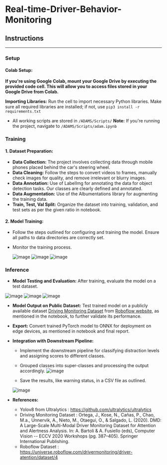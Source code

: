 # Real-time-Driver-Behavior-Monitoring

## Instructions ##
 ---------------
  ### Setup ###
  #### Colab Setup: ####
  **If you're using Google Colab, mount your Google Drive by executing the provided code cell. This will allow you to access files stored in your Google Drive from Colab.**

****Importing Libraries:**** Run the cell to import necessary Python libraries. Make sure all required libraries are installed; if not, use `pip3 install -r requirements.txt`

- All working scripts are stored in `/ADAMS/Scripts/`
****Note:**** If you're running the project, navigate to `/ADAMS/Scripts/adam.ipynb`


### Training ###
#### 1. Dataset Preparation: ####

- ****Data Collection:**** The project involves collecting data through mobile phones placed behind the car's steering wheel. 
- ****Data Cleaning:**** Follow the steps to convert videos to frames, manually check images for quality, and remove irrelevant or blurry images.
- ****Data Annotation:**** Use of LabelImg for annotating the data for object detection tasks. Our classes are clearly defined and annotated.
- ****Data Augmentation:**** Use of the Albumentations library for augmenting the training data.
- ****Train, Test, Val Split:**** Organize the dataset into training, validation, and test sets as per the given ratio in notebook.

#### 2. Model Training: ####

- Follow the steps outlined for configuring and training the model. Ensure all paths to data directories are correctly set.
- Monitor the training process.

  ![image](https://github.com/UNB-TME-6017-W24/final-project-submission-I-aashishM/assets/35104828/d44356cd-8bec-4180-8761-96c0a7d696a3)
![image](https://github.com/UNB-TME-6017-W24/final-project-submission-I-aashishM/assets/35104828/9aeb3b6e-df7f-4fa9-8d72-996b0bc8ddd6)
![image](https://github.com/UNB-TME-6017-W24/final-project-submission-I-aashishM/assets/35104828/fa218383-b4f0-4125-8957-2324fc0f8eeb)


### Inference ###
- ****Model Testing and Evaluation:**** After training, evaluate the model on a test dataset.

![image](https://github.com/UNB-TME-6017-W24/final-project-submission-I-aashishM/assets/35104828/69158910-1cb9-4342-9a12-5f4a1335d819)
![image](https://github.com/UNB-TME-6017-W24/final-project-submission-I-aashishM/assets/35104828/150d5499-0f5c-4fe1-86bc-e2620a921b44)
![image](https://github.com/UNB-TME-6017-W24/final-project-submission-I-aashishM/assets/35104828/1978c7f2-2967-44c8-8131-6ab1a4d3dde9)


- ****Model Output on Public Dataset:**** Test trained model on a publicly available dataset [Driving Monitoring Dataset](https://dmd.vicomtech.org/) from [Roboflow website](https://universe.roboflow.com/drivermonitoring/driver-atention/dataset/4), as mentioned in the notebook, to further validate its performance.

- ****Export:**** Convert trained PyTorch model to ONNX for deployment on edge devices, as mentioned in notebook and final report.

- ****Integration with Downstream Pipeline:****

	- Implement the downstream pipeline for classifying distraction levels and assigning scores to different classes.
	- Grouped classes into super-classes and processing the output accordingly.
   ![image](https://github.com/UNB-TME-6017-W24/final-project-submission-I-aashishM/assets/35104828/ceb9552f-b53f-4d87-a05e-38f57d51b7ae)

	- Save the results, like warning status, in a CSV file as outlined.
   
   ![image](https://github.com/UNB-TME-6017-W24/final-project-submission-I-aashishM/assets/35104828/86b70e2d-7f9d-45ee-9664-05c2fdfcac04)

- ****References:****
	
 	- Yolov8 from Ultralytics : https://github.com/ultralytics/ultralytics
 	- Driving Monitoring Dataset : Ortega, J., Kose, N., Cañas, P., Chao, M.a., Unnervik, A., Nieto, M., Otaegui, O., & Salgado, L. (2020). DMD: A Large-Scale Multi-Modal Driver Monitoring Dataset for Attention and Alertness Analysis. In: A. Bartoli & A. Fusiello (eds), Computer Vision -- ECCV 2020 Workshops (pg. 387–405). Springer International Publishing.
  - Roboflow Dataset : https://universe.roboflow.com/drivermonitoring/driver-atention/dataset/4
